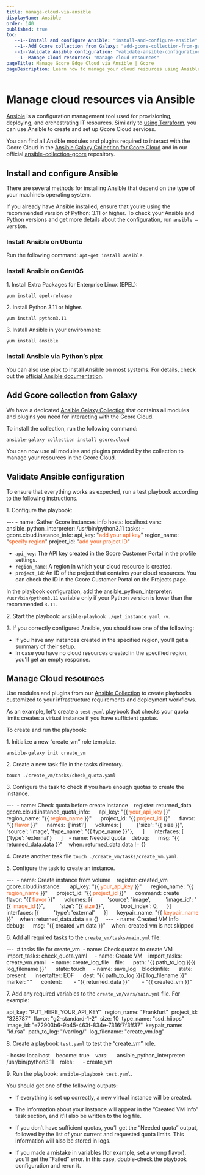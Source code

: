 ```yaml
---
title: manage-cloud-via-ansible
displayName: Ansible
order: 140
published: true
toc:
   --1--Install and configure Ansible: "install-and-configure-ansible"
   --1--Add Gcore collection from Galaxy: "add-gcore-collection-from-galaxy"
   --1--Validate Ansible configuration: "validate-ansible-configuration"
   --1--Manage Cloud resources: "manage-cloud-resources"   
pageTitle: Manage Gcore Edge Cloud via Ansible | Gcore
pageDescription: Learn how to manage your cloud resources using Ansible. Follow the guide to install Ansible and create VMs and manage cloud resources.
---
```

# Manage cloud resources via Ansible

<a href="https://www.ansible.com/" target="_blank">Ansible</a> is a configuration management tool used for provisioning, deploying, and orchestrating IT resources. Similarly to <a href="https://gcore.com/docs/cloud/manage-cloud-via-terraform" target="_blank">using Terraform</a>, you can use Ansible to create and set up Gcore Cloud services. 

You can find all Ansible modules and plugins required to interact with the Gcore Cloud in the <a href="https://galaxy.ansible.com/ui/repo/published/gcore/cloud/docs/" target="_blank">Ansible Galaxy Collection for Gcore Cloud</a> and in our official <a href="https://github.com/G-Core/ansible-collection-gcore" target="_blank">ansible-collection-gcore</a> repository. 

## Install and configure Ansible

There are several methods for installing Ansible that depend on the type of your machine’s operating system.

<alert-element type="tip" title="Tip">
 
If you already have Ansible installed, ensure that you’re using the recommended version of Python: 3.11 or higher. To check your Ansible and Python versions and get more details about the configuration, run `ansible –version`.
 
</alert-element>

<tabset-element>

### Install Ansible on Ubuntu

Run the following command: `apt-get install ansible`. 

### Install Ansible on CentOS 

1\. Install Extra Packages for Enterprise Linux (EPEL): 
 
```
yum install epel-release 
```

2\. Install Python 3.11 or higher.  

``` 
yum install python3.11
```

3\. Install Ansible in your environment:  
 
```
yum install ansible 
```

### Install Ansible via Python’s pipx 

You can also use pipx to install Ansible on most systems. For details, check out the <a href="https://docs.ansible.com/ansible/latest/installation_guide/intro_installation.html#installing-and-upgrading-ansible-with-pipx" target="_blank">official Ansible documentation</a>.

</tabset-element>

## Add Gcore collection from Galaxy 

We have a dedicated <a href="https://galaxy.ansible.com/ui/repo/published/gcore/cloud/docs/" target="-blank">Ansible Galaxy Collection</a> that contains all modules and plugins you need for interacting with the Gcore Cloud.  

To install the collection, run the following command: 

```
ansible-galaxy collection install gcore.cloud  
``` 

You can now use all modules and plugins provided by the collection to manage your resources in the Gcore Cloud. 
 
## Validate Ansible configuration

To ensure that everything works as expected, run a test playbook according to the following instructions. 

1\. Configure the playbook:  

<code-block>
--- 
- name: Gather Gcore instances info 
  hosts: localhost 
  vars: 
    ansible_python_interpreter: /usr/bin/python3.11 
  tasks: 
    - gcore.cloud.instance_info: 
        api_key: "<span style="color:#FF5913">add your api key</span>" 
        region_name: "<span style="color:#FF5913">specify region</span>" 
        project_id: "<span style="color:#FF5913">add your project ID</span>"
</code-block>

<expandable-element title="Descriptions of the configuration parameters">

* `api_key`: The API key created in the Gcore Customer Portal in the profile settings. 
* `region_name`: A region in which your cloud resource is created.  
* `project_id`: An ID of the project that contains your cloud resources. You can check the ID in the Gcore Customer Portal on the Projects page. 
 
</expandable-element>

<alert-element type="info" title="Info">
 
In the playbook configuration, add the ansible_python_interpreter: `/usr/bin/python3.11` variable only if your Python version is lower than the recommended `3.11`.
 
</alert-element>

2\. Start the playbook:  `ansible-playbook ./get_instance.yaml -v`.

3\. If you correctly configured Ansible, you should see one of the following: 

 * If you have any instances created in the specified region, you’ll get a summary of their setup. 
 * In case you have no cloud resources created in the specified region, you'll get an empty response. 

## Manage Cloud resources

Use modules and plugins from our <a href="https://galaxy.ansible.com/ui/repo/published/gcore/cloud/docs/" target="_blank">Ansible Collection</a> to create playbooks customized to your infrastructure requirements and deployment workflows. 

As an example, let’s create a `test.yaml` playbook that checks your quota limits creates a virtual instance if you have sufficient quotas. 

To create and run the playbook: 

1\. Initialize a new “create_vm” role template. 
 
```
ansible-galaxy init create_vm
```

2\. Create a new task file in the tasks directory. 
 
```
touch ./create_vm/tasks/check_quota.yaml
```

3\. Configure the task to check if you have enough quotas to create the instance.

<code-block>
--- 
- name: Check quota before create instance 
  register: returned_data 
  gcore.cloud.instance_quota_info: 
    api_key: "{{ <span style="color:#FF5913">your_api_key</span> }}" 
    region_name: "{{ <span style="color:#FF5913">region_name</span> }}" 
    project_id: "{{ <span style="color:#FF5913">project_id</span> }}" 
    flavor: "{{ <span style="color:#FF5913">flavor</span> }}" 
    names:  ['inst1'] 
    volumes: [ 
        {'size': "{{ size }}", 'source': 'image', 'type_name': "{{ type_name }}"}, 
    ] 
    interfaces: [ 
        {'type': 'external'} 
    ] 
 
- name: Needed quota 
  debug: 
    msg: "{{ returned_data.data }}" 
  when: returned_data.data != {} 
</code-block>

4\. Create another task file `touch ./create_vm/tasks/create_vm.yaml`. 

5\. Configure the task to create an instance. 

<code-block>
--- 
- name: Create instance from volume 
  register: created_vm 
  gcore.cloud.instance: 
    api_key: "{{ <span style="color:#FF5913">your_api_key</span> }}" 
    region_name: "{{ <span style="color:#FF5913">region_name</span> }}" 
    project_id: "{{ <span style="color:#FF5913">project_id</span> }}" 
    command: create 
    flavor: "{{ <span style="color:#FF5913">flavor</span> }}" 
    volumes: [{ 
        'source': 'image', 
        'image_id': "{{ <span style="color:#FF5913">image_id</span> }}", 
        'size': "{{ <span style="color:#FF5913">size</span> }}", 
        'boot_index': 0, 
    }] 
    interfaces: [{ 
        'type': 'external' 
    }] 
    keypair_name: "{{ <span style="color:#FF5913">keypair_name</span> }}" 
  when: returned_data.data == {} 
  
--- 
- name: Created VM Info 
  debug: 
    msg: "{{ created_vm.data }}" 
  when: created_vm is not skipped
</code-block>

6\. Add all required tasks to the `create_vm/tasks/main.yml` file:

<code-block>
--- 
# tasks file for create_vm 
- name: Check quotas to create VM 
  import_tasks: check_quota.yaml 
  
- name: Create VM 
  import_tasks: create_vm.yaml 
 
- name: create_log_file 
  file: 
    path: "{{ path_to_log }}{{ log_filename }}" 
    state: touch 
  
- name: save_log 
  blockinfile: 
    state: present 
    insertafter: EOF 
    dest: "{{ path_to_log }}{{ log_filename }}" 
    marker: "<!-- end_of_task_log -->" 
    content: 
      - "{{ returned_data }}" 
      - "{{ created_vm }}"
</code-block>

7\. Add any required variables to the `create_vm/vars/main.yml` file. For example:

<code-block>
api_key: "PUT_HERE_YOUR_API_KEY" 
region_name: "Frankfurt" 
project_id: "328787" 
flavor: "g2-standard-1-2" 
size: 10 
type_name: "ssd_hiiops" 
image_id: "e72903b6-9b45-463f-834e-7316f7f3ff37" 
keypair_name: "id.rsa" 
path_to_log: "/var/log/" 
log_filename: "create_vm.log" 
</code-block>

8\. Create a playbook `test.yaml` to test the “create_vm” role. 

<code-block>
- hosts: localhost 
  become: true 
  vars: 
    ansible_python_interpreter: /usr/bin/python3.11 
  roles: 
    - create_vm 
</code-block>

9\. Run the playbook: `ansible-playbook test.yaml`.

You should get one of the following outputs:

* If everything is set up correctly, a new virtual instance will be created.  
 
* The information about your instance will appear in the ”Created VM Info” task section, and it’ll also be written to the log file. 

* If you don’t have sufficient quotas, you’ll get the “Needed quota” output, followed by the list of your current and requested quota limits. 
This information will also be stored in logs. 

* If you made a mistake in variables (for example, set a wrong flavor), you’ll get the “Failed” error. In this case, double-check the playbook configuration and rerun it.